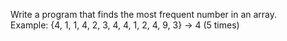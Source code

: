 Write a program that finds the most frequent
number in an array. </br>Example:
{4, 1, 1, 4, 2, 3, 4, 4, 1, 2, 4, 9, 3} -> 4 (5 times)
